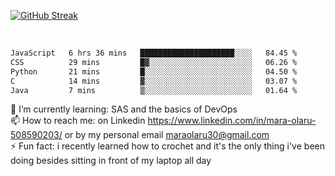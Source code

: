 

[![GitHub Streak](https://streak-stats.demolab.com?user=MaraxD&theme=tokyonight)](https://git.io/streak-stats)
 
 
 <br/>

<!--START_SECTION:waka-->

```txt
JavaScript   6 hrs 36 mins   █████████████████████░░░░   84.45 %
CSS          29 mins         █▓░░░░░░░░░░░░░░░░░░░░░░░   06.26 %
Python       21 mins         █░░░░░░░░░░░░░░░░░░░░░░░░   04.50 %
C            14 mins         ▓░░░░░░░░░░░░░░░░░░░░░░░░   03.07 %
Java         7 mins          ▒░░░░░░░░░░░░░░░░░░░░░░░░   01.64 %
```

<!--END_SECTION:waka-->
<!--[![willianrod's wakatime stats](https://github-readme-stats.vercel.app/api/wakatime?username=MaraxD)](https://github.com/anuraghazra/github-readme-stats)-->

🌱 I’m currently learning: SAS and the basics of DevOps<br/>
📫 How to reach me: on Linkedin https://www.linkedin.com/in/mara-olaru-508590203/ or by my personal email maraolaru30@gmail.com <br/>
⚡ Fun fact: i recently learned how to crochet and it's the only thing i've been doing besides sitting in front of my laptop all day <br/>
 
